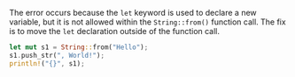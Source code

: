 The error occurs because the `let` keyword is used to declare a new variable, but it is not allowed within the `String::from()` function call. The fix is to move the `let` declaration outside of the function call.

```rs
let mut s1 = String::from("Hello");
s1.push_str(", World!");
println!("{}", s1);
```
